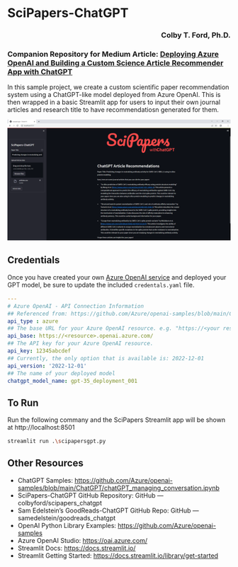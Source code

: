 # SciPapers-ChatGPT

<h3 align="right">Colby T. Ford, Ph.D.</h3>

### Companion Repository for Medium Article: [Deploying Azure OpenAI and Building a Custom Science Article Recommender App with ChatGPT](https://colbyford.medium.com/deploying-azure-openai-and-building-a-custom-science-article-recommender-app-with-chatgpt-a19ccf1f9860)

In this sample project, we create a custom scientific paper recommendation system using a ChatGPT-like model deployed from Azure OpenAI. This is then wrapped in a basic Streamlit app for users to input their own journal articles and research title to have recommendatiosn generated for them.

![](img/screenshot.png)


## Credentials

Once you have created your own [Azure OpenAI service](https://portal.azure.com/#create/Microsoft.CognitiveServicesOpenAI) and deployed your GPT model, be sure to update the included `credentals.yaml` file.

```yaml
---
# Azure OpenAI - API Connection Information
## Referenced from: https://github.com/Azure/openai-samples/blob/main/ChatGPT/chatGPT_managing_conversation.ipynb
api_type : azure
## The base URL for your Azure OpenAI resource. e.g. "https://<your resource name>.openai.azure.com"
api_base: https://<resource>.openai.azure.com/
## The API key for your Azure OpenAI resource.
api_key: 12345abcdef
## Currently, the only option that is available is: 2022-12-01
api_version: '2022-12-01'
## The name of your deployed model
chatgpt_model_name: gpt-35_deployment_001
```

## To Run
Run the following commany and the SciPapers Streamlit app will be shown at http://localhost:8501
```bash
streamlit run .\scipapersgpt.py 
```

## Other Resources
- ChatGPT Samples: https://github.com/Azure/openai-samples/blob/main/ChatGPT/chatGPT_managing_conversation.ipynb
- SciPapers-ChatGPT GitHub Repository: GitHub — colbyford/scipapers_chatgpt
- Sam Edelstein’s GoodReads-ChatGPT GitHub Repo: GitHub — samedelstein/goodreads_chatgpt
- OpenAI Python Library Examples: https://github.com/Azure/openai-samples
- Azure OpenAI Studio: https://oai.azure.com/
- Streamlit Docs: https://docs.streamlit.io/
- Streamlit Getting Started: https://docs.streamlit.io/library/get-started
